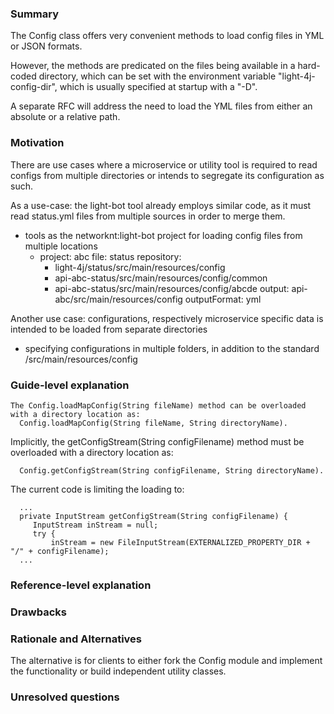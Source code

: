 ### Summary

The Config class offers very convenient methods to load config files in YML or JSON formats.

However, the methods are predicated on the files being available in a hard-coded directory,  which can be set with the environment variable "light-4j-config-dir", which is usually specified at startup with a "-D".

A separate RFC will address the need to load the YML files from either an absolute or a relative path.

### Motivation

There are use cases where a microservice or utility tool is required to read configs from multiple directories or intends to segregate its configuration as such.      

As a use-case: the light-bot tool already employs similar code, as it must read status.yml files from multiple sources in order to merge them.
- tools as the networknt:light-bot project for loading config files from multiple locations
  - project: abc
    file: status
    repository:
      - light-4j/status/src/main/resources/config
      - api-abc-status/src/main/resources/config/common
      - api-abc-status/src/main/resources/config/abcde
    output: api-abc/src/main/resources/config
    outputFormat: yml

Another use case: configurations, respectively microservice specific data is intended to be loaded from separate directories
- specifying configurations in multiple folders, in addition to the standard /src/main/resources/config

### Guide-level explanation

```
The Config.loadMapConfig(String fileName) method can be overloaded with a directory location as:
  Config.loadMapConfig(String fileName, String directoryName).
```

Implicitly, the getConfigStream(String configFilename) method must be overloaded with a directory location as:
```
  Config.getConfigStream(String configFilename, String directoryName).
```

The current code is limiting the loading to:
```
  ...
  private InputStream getConfigStream(String configFilename) {
     InputStream inStream = null;
     try {
         inStream = new FileInputStream(EXTERNALIZED_PROPERTY_DIR + "/" + configFilename);
  ...
```
### Reference-level explanation


### Drawbacks


### Rationale and Alternatives

The alternative is for clients to either fork the Config module and implement the functionality or build independent utility classes.

### Unresolved questions

